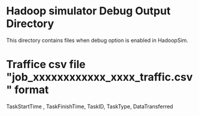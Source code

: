 # Hadoop simulator Debug Output Directory

This directory contains files when debug option is enabled in HadoopSim.

# Traffice csv file "job_xxxxxxxxxxxx_xxxx_traffic.csv" format
TaskStartTime , TaskFinishTime, TaskID, TaskType, DataTransferred

